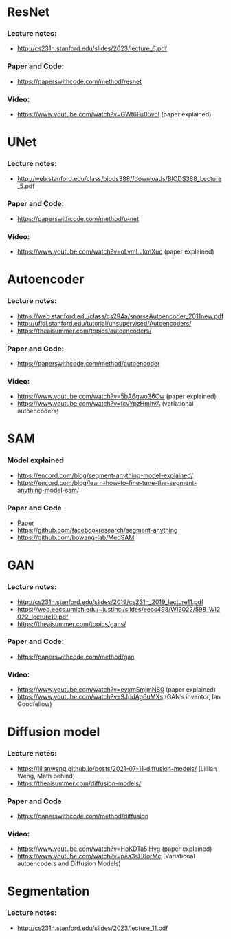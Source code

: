 # ResNet
###	Lecture notes:
- http://cs231n.stanford.edu/slides/2023/lecture_6.pdf
###	Paper and Code:
- https://paperswithcode.com/method/resnet
###	Video:
- https://www.youtube.com/watch?v=GWt6Fu05voI (paper explained)

# UNet
###	Lecture notes:
- http://web.stanford.edu/class/biods388//downloads/BIODS388_Lecture_5.pdf
###	Paper and Code:
- https://paperswithcode.com/method/u-net
###	Video:
- https://www.youtube.com/watch?v=oLvmLJkmXuc (paper explained)

# Autoencoder
###	Lecture notes:
- https://web.stanford.edu/class/cs294a/sparseAutoencoder_2011new.pdf
- http://ufldl.stanford.edu/tutorial/unsupervised/Autoencoders/
- https://theaisummer.com/topics/autoencoders/
###	Paper and Code:
- https://paperswithcode.com/method/autoencoder
###	Video:
- https://www.youtube.com/watch?v=5bA6gwo36Cw (paper explained)
- https://www.youtube.com/watch?v=fcvYpzHmhvA (variational autoencoders)

# SAM
### Model explained
- https://encord.com/blog/segment-anything-model-explained/
- https://encord.com/blog/learn-how-to-fine-tune-the-segment-anything-model-sam/

### Paper and Code
- [Paper](https://scontent.fsgn2-7.fna.fbcdn.net/v/t39.2365-6/10000000_900554171201033_1602411987825904100_n.pdf?_nc_cat=100&ccb=1-7&_nc_sid=3c67a6&_nc_ohc=nzeDYEM8lXEAX97Fevl&_nc_ht=scontent.fsgn2-7.fna&oh=00_AfDdA8gPzd7p-1b0LUZBo2gZXcEKqIfrjWrMkQDAtydReQ&oe=64CB4BE7)
- https://github.com/facebookresearch/segment-anything
- https://github.com/bowang-lab/MedSAM

# GAN
###	Lecture notes:
- http://cs231n.stanford.edu/slides/2019/cs231n_2019_lecture11.pdf
- https://web.eecs.umich.edu/~justincj/slides/eecs498/WI2022/598_WI2022_lecture19.pdf
- https://theaisummer.com/topics/gans/
###	Paper and Code:
- https://paperswithcode.com/method/gan
###	Video:
- https://www.youtube.com/watch?v=eyxmSmjmNS0 (paper explained)
- https://www.youtube.com/watch?v=9JpdAg6uMXs (GAN’s inventor, Ian Goodfellow)

# Diffusion model
###	Lecture notes:
- https://lilianweng.github.io/posts/2021-07-11-diffusion-models/ (Lillian Weng, Math behind)
- https://theaisummer.com/diffusion-models/
###	Paper and Code
- https://paperswithcode.com/method/diffusion
###	Video:
- https://www.youtube.com/watch?v=HoKDTa5jHvg (paper explained)
- https://www.youtube.com/watch?v=pea3sH6orMc (Variational autoencoders and Diffusion Models)

# Segmentation
### Lecture notes:
- http://cs231n.stanford.edu/slides/2023/lecture_11.pdf

